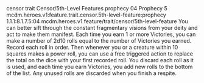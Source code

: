 <ability>
  <metadata>
    <class>censor</class>
    <feature_type>trait</feature_type>
    <file_dpath>Censor/5th-Level Features</file_dpath>
    <item_id>prophecy</item_id>
    <item_index>04</item_index>
    <item_name>Prophecy</item_name>
    <level>5</level>
    <scc>mcdm.heroes.v1:feature.trait.censor.5th-level-feature:prophecy</scc>
    <scdc>1.1.1:8.1.7.5:04</scdc>
    <source>mcdm.heroes.v1</source>
    <type>feature/trait/censor/5th-level-feature</type>
  </metadata>
  <effects>
    <effect type="mundane">You can better sift through the constant fragmentary visions from your deity and act to make them manifest. Each time you earn 1 or more Victories, you can make a number of 2d10 rolls equal to the number of Victories you earned. Record each roll in order. Then whenever you or a creature within 10 squares makes a power roll, you can use a free triggered action to replace the total on the dice with your first recorded roll.
You discard each roll as it is used, and each time you earn Victories, you add new rolls to the bottom of the list. Any unused rolls are discarded when you finish a respite.</effect>
  </effects>
</ability>
